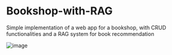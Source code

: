 # Bookshop-with-RAG
Simple implementation of a web app for a bookshop, with CRUD functionalities and a RAG system for book recommendation

![image](https://github.com/benemana/Bookshop-with-RAG/assets/56397465/451def1c-4ac2-45a5-92e2-ae550006bb90)

